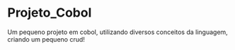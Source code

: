 # Projeto_Cobol
Um pequeno projeto em cobol, utilizando diversos conceitos da linguagem, criando um pequeno crud!
